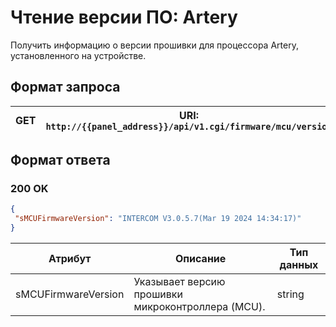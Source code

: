 # Чтение версии ПО: Artery

Получить информацию о версии прошивки для процессора Artery, установленного на устройстве.

## Формат запроса


| <format style="" color="Blue"> GET </format> | URI: `http://{{panel_address}}/api/v1.cgi/firmware/mcu/version` |
|:--------------------------------------------:|-----------------------------------------------------------------|

## Формат ответа

### <format style="" color="LawnGreen">200 OK</format> 
<tabs>
<tab title="JSON">

```JSON
{
 "sMCUFirmwareVersion": "INTERCOM V3.0.5.7(Mar 19 2024 14:34:17)"
}

```
</tab>
</tabs>

| Атрибут             | Описание                                                 | Тип данных |
|---------------------|----------------------------------------------------------|------------|
| sMCUFirmwareVersion | Указывает версию прошивки микроконтроллера (MCU).        | string     |
